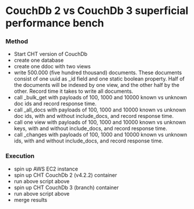 # CouchDb 2 vs CouchDb 3 superficial performance bench

### Method

- Start CHT version of CouchDb
- create one database
- create one ddoc with two views
- write 500.000 (five hundred thousand) documents. These documents consist of one uuid as _id field and one static boolean property. Half of the documents will be indexed by one view, and the other half by the other. Record time it takes to write all documents.
- call _bulk_get with payloads of 100, 1000 and 10000 known vs unknown doc ids and record response time.
- call _all_docs with payloads of 100, 1000 and 10000 known vs unknown doc ids, with and without include_docs, and record response time.
- call one view with payloads of 100, 1000 and 10000 known vs unknown keys, with and without include_docs, and record response time.
- call _changes with payloads of 100, 1000 and 10000 known vs unknown ids, with and without include_docs, and record response time.

### Execution
- spin up AWS EC2 instance
- spin up CHT CouchDb 2 (v4.2.2) container
- run above script above
- spin up CHT CouchDb 3 (branch) container
- run above script above
- merge results
